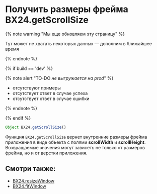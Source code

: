 # Получить размеры фрейма BX24.getScrollSize

{% note warning "Мы еще обновляем эту страницу" %}

Тут может не хватать некоторых данных — дополним в ближайшее время

{% endnote %}

{% if build == 'dev' %}

{% note alert "TO-DO _не выгружается на prod_" %}

- отсутствуют примеры
- отсутствует ответ в случае успеха
- отсутствует ответ в случае ошибки

{% endnote %}

{% endif %}

```js
Object BX24.getScrollSize()
```

Функция `BX24.getScrollSize` вернет внутренние размеры фрейма приложения в виде объекта с полями **scrollWidth** и **scrollHeight**. Возвращаемые значения могут зависеть не только от размеров фрейма, но и от верстки приложения.

## Смотри также:

- [BX24.resizeWindow](./bx24-resize-window.md)
- [BX24.fitWindow](./bx24-fit-window.md)